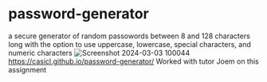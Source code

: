 # password-generator
a secure generator of random passowords between 8 and 128 characters long with the option to use uppercase, lowercase, special characters, and numeric characters
![Screenshot 2024-03-03 100044](https://github.com/casicl/password-generator/assets/158116041/ea118672-a2a0-4495-995e-31443935b154)
https://casicl.github.io/password-generator/
Worked with tutor Joem on this assignment
